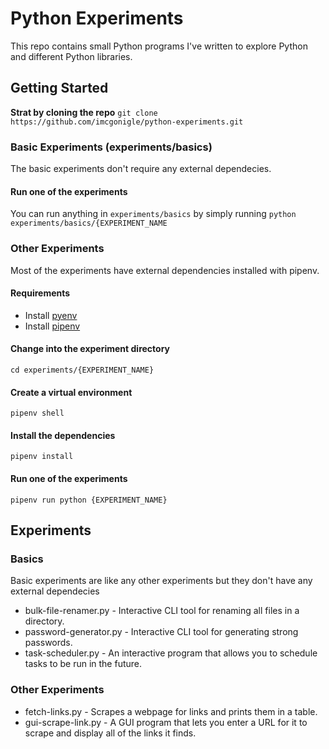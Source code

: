 # Python Experiments
This repo contains small Python programs I've written to explore Python and different Python libraries.

## Getting Started

**Strat by cloning the repo**
`git clone https://github.com/imcgonigle/python-experiments.git`

### Basic Experiments (experiments/basics)
The basic experiments don't require any external dependecies.

#### Run one of the experiments
You can run anything in `experiments/basics` by simply running `python experiments/basics/{EXPERIMENT_NAME`

### Other Experiments
Most of the experiments have external dependencies installed with pipenv.

#### Requirements
- Install [pyenv](https://github.com/pyenv/pyenv)
- Install [pipenv](https://pipenv.pypa.io/en/latest/installation.html)

#### Change into the experiment directory
`cd experiments/{EXPERIMENT_NAME}`

#### Create a virtual environment
`pipenv shell`

#### Install the dependencies
`pipenv install`

#### Run one of the experiments
`pipenv run python {EXPERIMENT_NAME}`

## Experiments

### Basics
Basic experiments are like any other experiments but they don't have any external dependecies

- bulk-file-renamer.py - Interactive CLI tool for renaming all files in a directory.
- password-generator.py - Interactive CLI tool for generating strong passwords.
- task-scheduler.py - An interactive program that allows you to schedule tasks to be run in the future.

### Other Experiments
- fetch-links.py - Scrapes a webpage for links and prints them in a table.
- gui-scrape-link.py - A GUI program that lets you enter a URL for it to scrape and display all of the links it finds.

